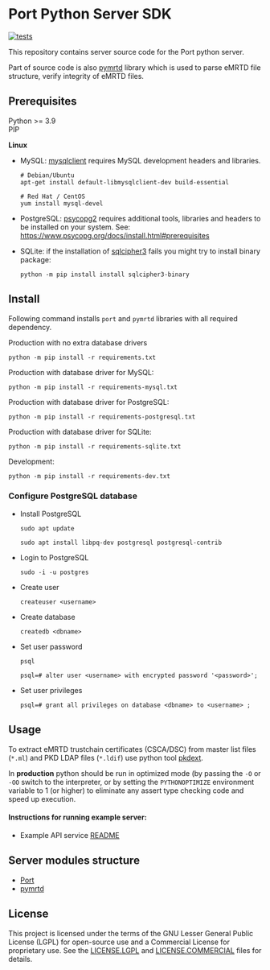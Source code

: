 # Port Python Server SDK
[![tests](https://github.com/ZeroPass/port-py-server/actions/workflows/tests.yml/badge.svg?branch=master)](https://github.com/ZeroPass/port-py-server/actions/workflows/tests.yml)

This repository contains server source code for the Port python server.

Part of source code is also [pymrtd](https://github.com/ZeroPass/port-py-server/tree/master/src/pymrtd) library which is used to parse eMRTD file structure, verify integrity of eMRTD files.

## Prerequisites
Python >= 3.9  
PIP

**Linux**

* MySQL:
[mysqlclient](https://pypi.org/project/mysqlclient/) requires MySQL development headers and libraries.
  ```
  # Debian/Ubuntu
  apt-get install default-libmysqlclient-dev build-essential
  ```
  ```
  # Red Hat / CentOS
  yum install mysql-devel
  ```

* PostgreSQL:
[psycopg2](https://pypi.org/project/psycopg2/) requires additional tools, libraries and headers to be installed on your system.
See:
https://www.psycopg.org/docs/install.html#prerequisites

* SQLite:
if the installation of [sqlcipher3](https://pypi.org/project/sqlcipher3) fails you might try to install binary package:
  ```
  python -m pip install install sqlcipher3-binary
  ```

## Install
Following command installs `port` and `pymrtd` libraries with all required dependency.

Production with no extra database drivers
```
python -m pip install -r requirements.txt
```

Production with database driver for MySQL:
```
python -m pip install -r requirements-mysql.txt
```

Production with database driver for PostgreSQL:
```
python -m pip install -r requirements-postgresql.txt
```

Production with database driver for SQLite:
```
python -m pip install -r requirements-sqlite.txt
```

Development:
```
python -m pip install -r requirements-dev.txt
```
### Configure PostgreSQL database

* Install PostgreSQL

    ```sudo apt update```

    ```sudo apt install libpq-dev postgresql postgresql-contrib```

* Login to PostgreSQL

   ```sudo -i -u postgres```

* Create user

  ```createuser <username>```

* Create database

  ```createdb <dbname>```

* Set user password

  ```psql```

  ```psql=# alter user <username> with encrypted password '<password>';```

* Set user privileges

  ```psql=# grant all privileges on database <dbname> to <username> ;```

## Usage
To extract eMRTD trustchain certificates (CSCA/DSC) from master list files (`*.ml`) and PKD LDAP files (`*.ldif`) use python tool [pkdext](https://github.com/ZeroPass/port-py-server/tree/master/scripts/pkdext).

In **production** python should be run in optimized mode (by passing the `-O` or `-OO` switch to the interpreter, or by setting the `PYTHONOPTIMIZE` environment variable to 1 (or higher) to eliminate any assert type checking code and speed up execution.

#### Instructions for running example server:
* Example API service [README](examples/apiserver/README.md)

## Server modules structure
* [Port](src/port)
* [pymrtd](src/pymrtd)

## License
This project is licensed under the terms of the GNU Lesser General Public License (LGPL) for open-source use and a Commercial License for proprietary use. See the [LICENSE.LGPL](/LICENSE.LGPL) and [LICENSE.COMMERCIAL](/LICENSE.COMMERCIAL) files for details.

